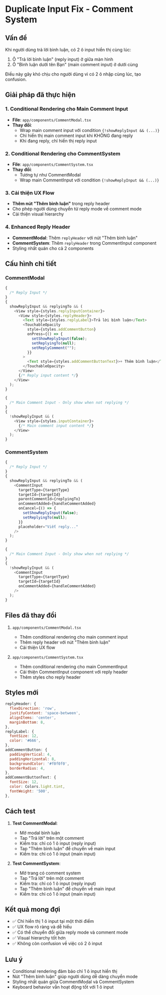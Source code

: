 # Duplicate Input Fix - Comment System

## Vấn đề

Khi người dùng trả lời bình luận, có 2 ô input hiển thị cùng lúc:

1. Ô "Trả lời bình luận" (reply input) ở giữa màn hình
2. Ô "Bình luận dưới tên Bạn" (main comment input) ở dưới cùng

Điều này gây khó chịu cho người dùng vì có 2 ô nhập cùng lúc, tạo confusion.

## Giải pháp đã thực hiện

### 1. Conditional Rendering cho Main Comment Input

- **File**: `app/components/CommentModal.tsx`
- **Thay đổi**:
  - Wrap main comment input với condition `{!showReplyInput && (...)}`
  - Chỉ hiển thị main comment input khi KHÔNG đang reply
  - Khi đang reply, chỉ hiển thị reply input

### 2. Conditional Rendering cho CommentSystem

- **File**: `app/components/CommentSystem.tsx`
- **Thay đổi**:
  - Tương tự như CommentModal
  - Wrap main CommentInput với condition `{!showReplyInput && (...)}`

### 3. Cải thiện UX Flow

- **Thêm nút "Thêm bình luận"** trong reply header
- Cho phép người dùng chuyển từ reply mode về comment mode
- Cải thiện visual hierarchy

### 4. Enhanced Reply Header

- **CommentModal**: Thêm `replyHeader` với nút "Thêm bình luận"
- **CommentSystem**: Thêm `replyHeader` trong CommentInput component
- Styling nhất quán cho cả 2 components

## Cấu hình chi tiết

### CommentModal

```javascript
{
  /* Reply Input */
}
{
  showReplyInput && replyingTo && (
    <View style={styles.replyInputContainer}>
      <View style={styles.replyHeader}>
        <Text style={styles.replyLabel}>Trả lời bình luận</Text>
        <TouchableOpacity
          style={styles.addCommentButton}
          onPress={() => {
            setShowReplyInput(false);
            setReplyingTo(null);
            setReplyComment("");
          }}
        >
          <Text style={styles.addCommentButtonText}>+ Thêm bình luận</Text>
        </TouchableOpacity>
      </View>
      {/* Reply input content */}
    </View>
  );
}

{
  /* Main Comment Input - Only show when not replying */
}
{
  !showReplyInput && (
    <View style={styles.inputContainer}>
      {/* Main comment input content */}
    </View>
  );
}
```

### CommentSystem

```javascript
{
  /* Reply Input */
}
{
  showReplyInput && replyingTo && (
    <CommentInput
      targetType={targetType}
      targetId={targetId}
      parentCommentId={replyingTo}
      onCommentAdded={handleCommentAdded}
      onCancel={() => {
        setShowReplyInput(false);
        setReplyingTo(null);
      }}
      placeholder="Viết reply..."
    />
  );
}

{
  /* Main Comment Input - Only show when not replying */
}
{
  !showReplyInput && (
    <CommentInput
      targetType={targetType}
      targetId={targetId}
      onCommentAdded={handleCommentAdded}
    />
  );
}
```

## Files đã thay đổi

1. `app/components/CommentModal.tsx`

   - Thêm conditional rendering cho main comment input
   - Thêm reply header với nút "Thêm bình luận"
   - Cải thiện UX flow

2. `app/components/CommentSystem.tsx`
   - Thêm conditional rendering cho main CommentInput
   - Cải thiện CommentInput component với reply header
   - Thêm styles cho reply header

## Styles mới

```javascript
replyHeader: {
  flexDirection: 'row',
  justifyContent: 'space-between',
  alignItems: 'center',
  marginBottom: 8,
},
replyLabel: {
  fontSize: 12,
  color: '#666',
},
addCommentButton: {
  paddingVertical: 4,
  paddingHorizontal: 8,
  backgroundColor: '#f0f0f0',
  borderRadius: 4,
},
addCommentButtonText: {
  fontSize: 12,
  color: Colors.light.tint,
  fontWeight: '500',
},
```

## Cách test

1. **Test CommentModal**:

   - Mở modal bình luận
   - Tap "Trả lời" trên một comment
   - Kiểm tra: chỉ có 1 ô input (reply input)
   - Tap "Thêm bình luận" để chuyển về main input
   - Kiểm tra: chỉ có 1 ô input (main input)

2. **Test CommentSystem**:
   - Mở trang có comment system
   - Tap "Trả lời" trên một comment
   - Kiểm tra: chỉ có 1 ô input (reply input)
   - Tap "Thêm bình luận" để chuyển về main input
   - Kiểm tra: chỉ có 1 ô input (main input)

## Kết quả mong đợi

- ✅ Chỉ hiển thị 1 ô input tại một thời điểm
- ✅ UX flow rõ ràng và dễ hiểu
- ✅ Có thể chuyển đổi giữa reply mode và comment mode
- ✅ Visual hierarchy tốt hơn
- ✅ Không còn confusion về việc có 2 ô input

## Lưu ý

- Conditional rendering đảm bảo chỉ 1 ô input hiển thị
- Nút "Thêm bình luận" giúp người dùng dễ dàng chuyển mode
- Styling nhất quán giữa CommentModal và CommentSystem
- Keyboard behavior vẫn hoạt động tốt với 1 ô input
